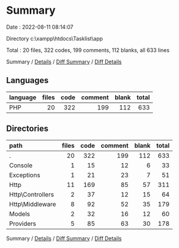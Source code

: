 # Summary

Date : 2022-08-11 08:14:07

Directory c:\\xampp\\htdocs\\Tasklist\\app

Total : 20 files,  322 codes, 199 comments, 112 blanks, all 633 lines

Summary / [Details](details.md) / [Diff Summary](diff.md) / [Diff Details](diff-details.md)

## Languages
| language | files | code | comment | blank | total |
| :--- | ---: | ---: | ---: | ---: | ---: |
| PHP | 20 | 322 | 199 | 112 | 633 |

## Directories
| path | files | code | comment | blank | total |
| :--- | ---: | ---: | ---: | ---: | ---: |
| . | 20 | 322 | 199 | 112 | 633 |
| Console | 1 | 15 | 12 | 6 | 33 |
| Exceptions | 1 | 21 | 23 | 7 | 51 |
| Http | 11 | 169 | 85 | 57 | 311 |
| Http\\Controllers | 2 | 37 | 12 | 15 | 64 |
| Http\\Middleware | 8 | 92 | 52 | 35 | 179 |
| Models | 2 | 32 | 16 | 12 | 60 |
| Providers | 5 | 85 | 63 | 30 | 178 |

Summary / [Details](details.md) / [Diff Summary](diff.md) / [Diff Details](diff-details.md)
